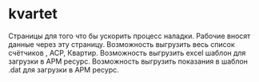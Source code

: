 # kvartet

Страницы для того что бы ускорить процесс наладки.
Рабочие вносят данные через эту страницу.
Возможность выгрузить весь список счётчиков , АСР, Квартир.
Возможность выгрузить excel шаблон для загрузки в АРМ ресурс.
Возможность выгрузить показания в шаблон .dat для загрузки в АРМ ресурс.
